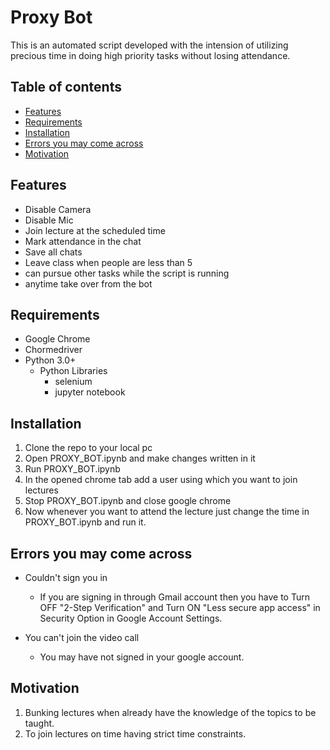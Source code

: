 # Proxy Bot
This is an automated script developed with the intension of utilizing precious time in doing high priority tasks without losing attendance.

## Table of contents
* [Features](#features)
* [Requirements](#requirements)
* [Installation](#installation)
* [Errors you may come across](#errors-you-may-come-across)
* [Motivation](#motivation)

## Features
* Disable Camera
* Disable Mic
* Join lecture at the scheduled time
* Mark attendance in the chat
* Save all chats
* Leave class when people are less than 5
* can pursue other tasks while the script is running
* anytime take over from the bot

## Requirements
* Google Chrome
* Chormedriver
* Python 3.0+
  * Python Libraries
    * selenium
    * jupyter notebook
    
## Installation
1. Clone the repo to your local pc
2. Open PROXY_BOT.ipynb and make changes written in it
3. Run PROXY_BOT.ipynb
4. In the opened chrome tab add a user using which you want to join lectures
5. Stop PROXY_BOT.ipynb and close google chrome
6. Now whenever you want to attend the lecture just change the time in PROXY_BOT.ipynb and run it.

## Errors you may come across
* Couldn't sign you in
  * If you are signing in through Gmail account then you have to Turn OFF "2-Step Verification" and Turn ON "Less secure app access" in Security Option in Google Account Settings.

* You can't join the video call
  * You may have not signed in your google account.
  
 ## Motivation
1. Bunking lectures when already have the knowledge of the topics to be taught.
2. To join lectures on time having strict time constraints.
